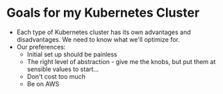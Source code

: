 # Goals for my Kubernetes Cluster

- Each type of Kubernetes cluster has its own advantages and disadvantages.
  We need to know what we'll optimize for.
- Our preferences:
  - Initial set up should be painless
  - The right level of abstraction - give me the knobs, but put them at sensible
    values to start...
  - Don't cost too much
  - Be on AWS

